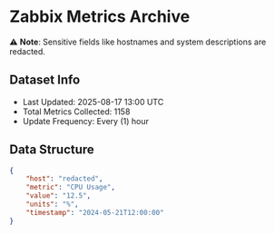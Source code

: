 # Zabbix Metrics Archive

⚠️ **Note**: Sensitive fields like hostnames and system descriptions are redacted.

## Dataset Info
- Last Updated: 2025-08-17 13:00 UTC
- Total Metrics Collected: 1158
- Update Frequency: Every (1) hour

## Data Structure
```json
{
    "host": "redacted",
    "metric": "CPU Usage",
    "value": "12.5",
    "units": "%",
    "timestamp": "2024-05-21T12:00:00"
}
```

